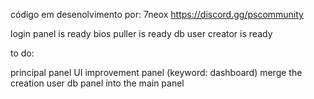 código em desenolvimento por: 7neox
https://discord.gg/pscommunity




login panel is ready
bios puller is ready
db user creator is ready

to do:

principal panel
UI improvement panel (keyword: dashboard)
merge the creation user db panel into the main panel
